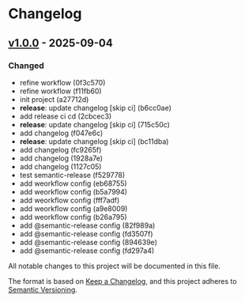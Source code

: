 # Changelog

## [v1.0.0] - 2025-09-04

### Changed

- refine workflow (0f3c570)
- refine workflow (f11fb60)
- init project (a27712d)
- **release**: update changelog [skip ci] (b6cc0ae)
- add release ci cd (2cbcec3)
- **release**: update changelog [skip ci] (715c50c)
- add changelog (f047e6c)
- **release**: update changelog [skip ci] (bc11dba)
- add changelog (fc9265f)
- add changelog (1928a7e)
- add changelog (1127c05)
- test semantic-release (f529778)
- add weorkflow config (eb68755)
- add weorkflow config (b5a7994)
- add weorkflow config (fff7adf)
- add weorkflow config (a9e8009)
- add weorkflow config (b26a795)
- add @semantic-release config (82f989a)
- add @semantic-release config (fd3507f)
- add @semantic-release config (894639e)
- add @semantic-release config (fd297a4)

All notable changes to this project will be documented in this file.

The format is based on [Keep a Changelog](https://keepachangelog.com/en/1.0.0/), and this project adheres to [Semantic Versioning](https://semver.org/spec/v2.0.0.html).

[v1.0.0]: https://github.com/diligent-rookie/vite-plugin-feature-flag/compare/1.0.0-alpha.1...v1.0.0
